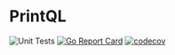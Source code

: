 # PrintQL
![Unit Tests](https://github.com/3DPrintShop/PrintQL/workflows/Unit%20Tests/badge.svg) [![Go Report Card](https://goreportcard.com/badge/github.com/3DPrintShop/PrintQL)](https://goreportcard.com/report/github.com/3DPrintShop/PrintQL) [![codecov](https://codecov.io/gh/3DPrintShop/PrintQL/branch/master/graph/badge.svg)](https://codecov.io/gh/3DPrintShop/PrintQL)
